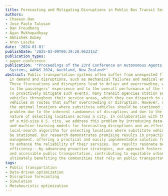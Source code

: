 ```yaml
---
title: Forecasting and Mitigating Disruptions in Public Bus Transit Services
authors:
- Chaeeun Han
- Jose Paolo Talusan
- Dan Freudberg
- Ayan Mukhopadhyay
- Abhishek Dubey
- Aron Laszka
date: '2024-01-01'
publishDate: '2025-03-09T00:39:20.962315Z'
publication_types:
- paper-conference
publication: '*Proceedings of the 23rd Conference on Autonomous Agents and MultiAgent
  Systems, AAMAS 2024, Auckland, New Zealand*'
abstract: Public transportation systems often suffer from unexpected fluctuations
  in demand and disruptions, such as mechanical failures and medical emergencies.
  These fluctuations and disruptions lead to delays and overcrowding, which are detrimental
  to the passengers' experience and to the overall performance of the transit service.
  To proactively mitigate such events, many transit agencies station substitute (reserve)
  vehicles throughout their service areas, which they can dispatch to augment or replace
  vehicles on routes that suffer overcrowding or disruption. However, determining
  the optimal locations where substitute vehicles should be stationed is a challenging
  problem due to the inherent randomness of disruptions and due to the combinatorial
  nature of selecting locations across a city. In collaboration with the transit agency
  of a mid-size U.S. city, we address this problem by introducing data-driven statistical
  and machine-learning models for forecasting disruptions and an effective randomized
  local-search algorithm for selecting locations where substitute vehicles are to
  be stationed. Our research demonstrates promising results in proactive disruption
  management, offering a practical and easily implementable solution for transit agencies
  to enhance the reliability of their services. Our results resonate beyond mere operational
  efficiency---by advancing proactive strategies, our approach fosters more resilient
  and accessible public transportation, contributing to equitable urban mobility and
  ultimately benefiting the communities that rely on public transportation the most.
tags:
- Public transportation
- Data-driven optimization
- Disruption forecasting
- Simulation
- Metaheuristic optimization
---
```

